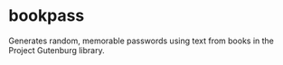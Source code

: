 # bookpass
Generates random, memorable passwords using text from books in the Project Gutenburg library. 
